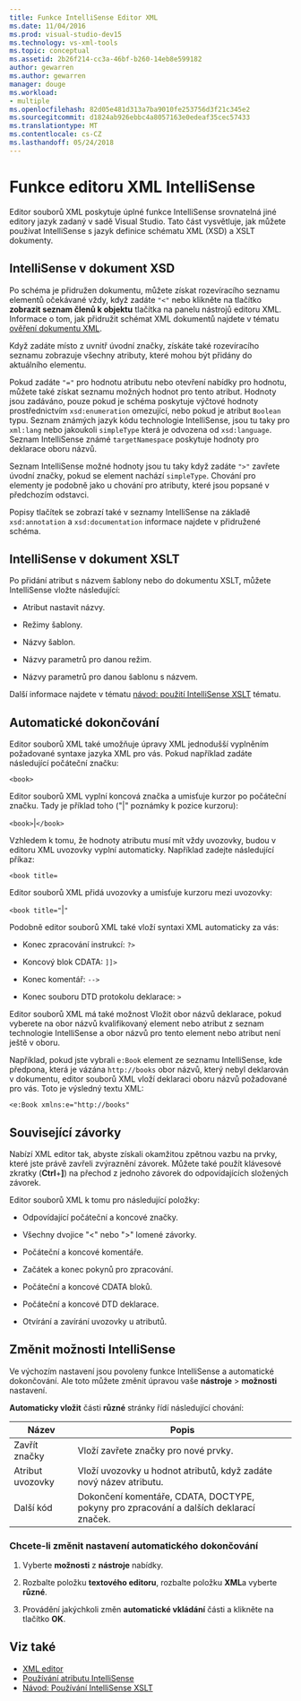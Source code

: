 ```yaml
---
title: Funkce IntelliSense Editor XML
ms.date: 11/04/2016
ms.prod: visual-studio-dev15
ms.technology: vs-xml-tools
ms.topic: conceptual
ms.assetid: 2b26f214-cc3a-46bf-b260-14eb8e599182
author: gewarren
ms.author: gewarren
manager: douge
ms.workload:
- multiple
ms.openlocfilehash: 82d05e481d313a7ba9010fe253756d3f21c345e2
ms.sourcegitcommit: d1824ab926ebbc4a8057163e0edeaf35cec57433
ms.translationtype: MT
ms.contentlocale: cs-CZ
ms.lasthandoff: 05/24/2018
---
```

# <a name="xml-editor-intellisense-features"></a>Funkce editoru XML IntelliSense

Editor souborů XML poskytuje úplné funkce IntelliSense srovnatelná jiné editory jazyk zadaný v sadě Visual Studio. Tato část vysvětluje, jak můžete používat IntelliSense s jazyk definice schématu XML (XSD) a XSLT dokumenty.

## <a name="intellisense-in-an-xsd-document"></a>IntelliSense v dokument XSD
 Po schéma je přidružen dokumentu, můžete získat rozevíracího seznamu elementů očekávané vždy, když zadáte `"<"` nebo klikněte na tlačítko **zobrazit seznam členů k objektu** tlačítka na panelu nástrojů editoru XML. Informace o tom, jak přidružit schémat XML dokumentů najdete v tématu [ověření dokumentu XML](../xml-tools/xml-document-validation.md).

 Když zadáte místo z uvnitř úvodní značky, získáte také rozevíracího seznamu zobrazuje všechny atributy, které mohou být přidány do aktuálního elementu.

 Pokud zadáte `"="` pro hodnotu atributu nebo otevření nabídky pro hodnotu, můžete také získat seznamu možných hodnot pro tento atribut. Hodnoty jsou zadáváno, pouze pokud je schéma poskytuje výčtové hodnoty prostřednictvím `xsd:enumeration` omezující, nebo pokud je atribut `Boolean` typu. Seznam známých jazyk kódu technologie IntelliSense, jsou tu taky pro `xml:lang` nebo jakoukoli `simpleType` která je odvozena od `xsd:language`. Seznam IntelliSense známé `targetNamespace` poskytuje hodnoty pro deklarace oboru názvů.

 Seznam IntelliSense možné hodnoty jsou tu taky když zadáte `">"` zavřete úvodní značky, pokud se element nachází `simpleType`. Chování pro elementy je podobně jako u chování pro atributy, které jsou popsané v předchozím odstavci.

 Popisy tlačítek se zobrazí také v seznamy IntelliSense na základě `xsd:annotation` a `xsd:documentation` informace najdete v přidružené schéma.

## <a name="intellisense-in-an-xslt-document"></a>IntelliSense v dokument XSLT
 Po přidání atribut s názvem šablony nebo do dokumentu XSLT, můžete IntelliSense vložte následující:

-   Atribut nastavit názvy.

-   Režimy šablony.

-   Názvy šablon.

-   Názvy parametrů pro danou režim.

-   Názvy parametrů pro danou šablonu s názvem.

Další informace najdete v tématu [návod: použití IntelliSense XSLT](../xml-tools/walkthrough-using-xslt-intellisense.md) tématu.

## <a name="auto-completion"></a>Automatické dokončování
 Editor souborů XML také umožňuje úpravy XML jednodušší vyplněním požadované syntaxe jazyka XML pro vás. Pokud například zadáte následující počáteční značku:

 `<book>`

 Editor souborů XML vyplní koncová značka a umisťuje kurzor po počáteční značku. Tady je příklad toho ("&#124;" poznámky k pozice kurzoru):

 `<book>`&#124;`</book>`

 Vzhledem k tomu, že hodnoty atributu musí mít vždy uvozovky, budou v editoru XML uvozovky vyplní automaticky. Například zadejte následující příkaz:

 `<book title=`

 Editor souborů XML přidá uvozovky a umisťuje kurzoru mezi uvozovky:

 `<book title="`&#124;`"`

 Podobně editor souborů XML také vloží syntaxi XML automaticky za vás:

-   Konec zpracování instrukcí:  `?>`

-   Koncový blok CDATA: `]]>`

-   Konec komentář: `-->`

-   Konec souboru DTD protokolu deklarace: `>`

Editor souborů XML má také možnost Vložit obor názvů deklarace, pokud vyberete na obor názvů kvalifikovaný element nebo atribut z seznam technologie IntelliSense a obor názvů pro tento element nebo atribut není ještě v oboru.

Například, pokud jste vybrali `e:Book` element ze seznamu IntelliSense, kde předpona, která je vázána `http://books` obor názvů, který nebyl deklarován v dokumentu, editor souborů XML vloží deklaraci oboru názvů požadované pro vás. Toto je výsledný textu XML:

`<e:Book xmlns:e="http://books"`

## <a name="brace-matching"></a>Související závorky
 Nabízí XML editor tak, abyste získali okamžitou zpětnou vazbu na prvky, které jste právě zavřeli zvýraznění závorek. Můžete také použít klávesové zkratky (**Ctrl**+**]**) na přechod z jednoho závorek do odpovídajících složených závorek.

 Editor souborů XML k tomu pro následující položky:

-   Odpovídající počáteční a koncové značky.

-   Všechny dvojice "\<" nebo ">" lomené závorky.

-   Počáteční a koncové komentáře.

-   Začátek a konec pokynů pro zpracování.

-   Počáteční a koncové CDATA bloků.

-   Počáteční a koncové DTD deklarace.

-   Otvírání a zavírání uvozovky u atributů.

## <a name="modify-the-intellisense-options"></a>Změnit možnosti IntelliSense
 Ve výchozím nastavení jsou povoleny funkce IntelliSense a automatické dokončování. Ale toto můžete změnit úpravou vaše **nástroje** > **možnosti** nastavení.

 **Automaticky vložit** části **různé** stránky řídí následující chování:

|Název|Popis|
|----------|-----------------|
|Zavřít značky|Vloží zavřete značky pro nové prvky.|
|Atribut uvozovky|Vloží uvozovky u hodnot atributů, když zadáte nový název atributu.|
|Další kód|Dokončení komentáře, CDATA, DOCTYPE, pokyny pro zpracování a dalších deklarací značek.|

### <a name="to-change-the-auto-completion-behavior"></a>Chcete-li změnit nastavení automatického dokončování

1.  Vyberte **možnosti** z **nástroje** nabídky.

2.  Rozbalte položku **textového editoru**, rozbalte položku **XML**a vyberte **různé**.

3.  Provádění jakýchkoli změn **automatické vkládání** části a klikněte na tlačítko **OK**.

## <a name="see-also"></a>Viz také

- [XML editor](../xml-tools/xml-editor.md)
- [Používání atributu IntelliSense](../ide/using-intellisense.md)
- [Návod: Používání IntelliSense XSLT](../xml-tools/walkthrough-using-xslt-intellisense.md)
